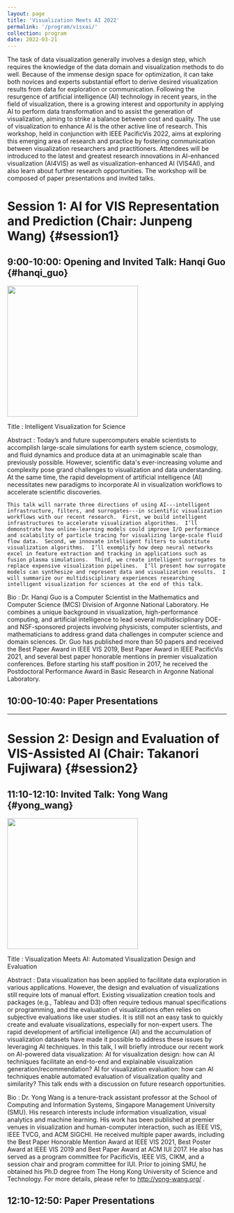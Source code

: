 ```yaml
---
layout: page
title: 'Visualization Meets AI 2022'
permalink: '/program/visxai/'
collection: program
date: 2022-03-21
---
```


The task of data visualization generally involves a design step, which requires the knowledge of the data domain and visualization methods to do well. Because of the immense design space for optimization, it can take both novices and experts substantial effort to derive desired visualization results from data for exploration or communication. Following the resurgence of artificial intelligence (AI) technology in recent years, in the field of visualization, there is a growing interest and opportunity in applying AI to perform data transformation and to assist the generation of visualization, aiming to strike a balance between cost and quality. The use of visualization to enhance AI is the other active line of research. This workshop, held in conjunction with IEEE PacificVis 2022, aims at exploring this emerging area of research and practice by fostering communication between visualization researchers and practitioners. Attendees will be introduced to the latest and greatest research innovations in AI-enhanced visualization (AI4VIS) as well as visualization-enhanced AI (VIS4AI), and also learn about further research opportunities. The workshop will be composed of paper presentations and invited talks.

# Session 1: AI for VIS Representation and Prediction (Chair: Junpeng Wang) {#session1}

## 9:00-10:00: Opening and Invited Talk: Hanqi Guo {#hanqi_guo}

<img src="{{ site.baseurl }}/assets/images/visxai/Hanqi_Guo.png" width="300" height="300" />

Title
: Intelligent Visualization for Science

Abstract
: Today’s and future supercomputers enable scientists to accomplish large-scale simulations for earth system science, cosmology, and fluid dynamics and produce data at an unimaginable scale than previously possible.  However, scientific data's ever-increasing volume and complexity pose grand challenges to visualization and data understanding.  At the same time, the rapid development of artificial intelligence (AI) necessitates new paradigms to incorporate AI in visualization workflows to accelerate scientific discoveries.  

    This talk will narrate three directions of using AI---intelligent infrastructure, filters, and surrogates---in scientific visualization workflows with our recent research.  First, we build intelligent infrastructures to accelerate visualization algorithms.  I’ll demonstrate how online-learning models could improve I/O performance and scalability of particle tracing for visualizing large-scale fluid flow data.  Second, we innovate intelligent filters to substitute visualization algorithms.  I’ll exemplify how deep neural networks excel in feature extraction and tracking in applications such as fusion plasma simulations.  Third, we create intelligent surrogates to replace expensive visualization pipelines.  I’ll present how surrogate models can synthesize and represent data and visualization results.  I will summarize our multidisciplinary experiences researching intelligent visualization for sciences at the end of this talk. 

Bio
: Dr. Hanqi Guo is a Computer Scientist in the Mathematics and Computer Science (MCS) Division of Argonne National Laboratory.  He combines a unique background in visualization, high-performance computing, and artificial intelligence to lead several multidisciplinary DOE- and NSF-sponsored projects involving physicists, computer scientists, and mathematicians to address grand data challenges in computer science and domain sciences.  Dr. Guo has published more than 50 papers and received the Best Paper Award in IEEE VIS 2019, Best Paper Award in IEEE PacificVis 2021, and several best paper honorable mentions in premier visualization conferences.  Before starting his staff position in 2017, he received the Postdoctoral Performance Award in Basic Research in Argonne National Laboratory.



## 10:00-10:40: Paper Presentations

<paper data-paper_id="4033"></paper>

<paper data-paper_id="6403"></paper>


---
# Session 2: Design and Evaluation of VIS-Assisted AI (Chair: Takanori Fujiwara) {#session2}

## 11:10-12:10: Invited Talk: Yong Wang {#yong_wang}

<img src="{{ site.baseurl }}/assets/images/visxai/Yong_Wang.jpg" width="300" height="300" />

Title
: Visualization Meets AI: Automated Visualization Design and Evaluation

Abstract
: Data visualization has been applied to facilitate data exploration in various applications. However, the design and evaluation of visualizations still require lots of manual effort. Existing visualization creation tools and packages (e.g., Tableau and D3) often require tedious manual specifications or programming, and the evaluation of visualizations often relies on subjective evaluations like user studies. It is still not an easy task to quickly create and evaluate visualizations, especially for non-expert users. The rapid development of artificial intelligence (AI) and the accumulation of visualization datasets have made it possible to address these issues by leveraging AI techniques. In this talk, I will briefly introduce our recent work on AI-powered data visualization:
AI for visualization design: how can AI techniques facilitate an end-to-end and explainable visualization generation/recommendation?
AI for visualization evaluation: how can AI techniques enable automated evaluation of visualization quality and similarity?
This talk ends with a discussion on future research opportunities.

Bio
: Dr. Yong Wang is a tenure-track assistant professor at the School of Computing and Information Systems, Singapore Management University (SMU). His research interests include information visualization, visual analytics and machine learning. His work has been published at premier venues in visualization and human-computer interaction, such as IEEE VIS, IEEE TVCG, and ACM SIGCHI. He received multiple paper awards, including the Best Paper Honorable Mention Award at IEEE VIS 2021, Best Poster Award at IEEE VIS 2019 and Best Paper Award at ACM IUI 2017. He also has served as a program committee for PacificVis, IEEE VIS, CIKM, and a session chair and program committee for IUI. Prior to joining SMU, he obtained his Ph.D degree from The Hong Kong University of Science and Technology. For more details, please refer to http://yong-wang.org/ .


## 12:10-12:50: Paper Presentations

<paper data-paper_id="9591"></paper>

<paper data-paper_id="5160"></paper>

<script src="https://unpkg.com/vue@3"></script>
<script type="text/javascript" src="/pvis2022/assets/javascripts/accepted.json.js"></script>
<script type="text/javascript" src="/pvis2022/assets/javascripts/preview.json.js"></script>
<script type="text/javascript" src="/pvis2022/assets/javascripts/accepted.js"></script>
